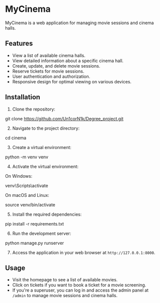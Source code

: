 # MyCinema

MyCinema is a web application for managing movie sessions and cinema halls.

## Features

- View a list of available cinema halls.
- View detailed information about a specific cinema hall.
- Create, update, and delete movie sessions.
- Reserve tickets for movie sessions.
- User authentication and authorization.
- Responsive design for optimal viewing on various devices.

## Installation

1. Clone the repository:

git clone https://github.com/Un1corN1k/Degree_project.git

2. Navigate to the project directory:

cd cinema

3. Create a virtual environment:

python -m venv venv

4. Activate the virtual environment:

On Windows:

venv\Scripts\activate

On macOS and Linux:

source venv/bin/activate

5. Install the required dependencies:

pip install -r requirements.txt

6. Run the development server:

python manage.py runserver


7. Access the application in your web browser at `http://127.0.0.1:8000`.

## Usage

- Visit the homepage to see a list of available movies.
- Click on tickets if you want to book a ticket for a movie screening.
- If you're a superuser, you can log in and access the admin panel at `/admin` to manage movie sessions and cinema halls.
